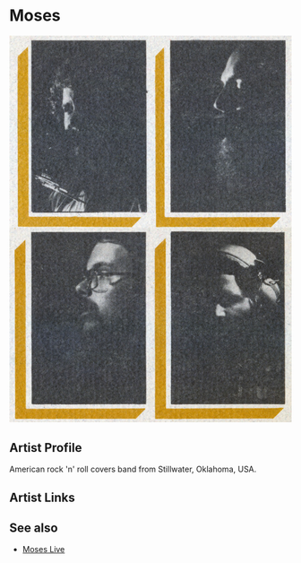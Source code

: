 # Moses

![](../../assets/artists/Moses.png)

## Artist Profile

American rock 'n' roll covers band from Stillwater, Oklahoma, USA. 

## Artist Links



## See also

- [Moses Live](Moses_Live.md)
